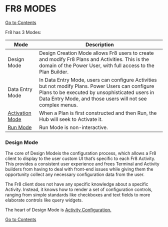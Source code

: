 # FR8 MODES

[Go to Contents](https://github.com/Fr8org/Fr8Core/blob/master/Docs/Home.md)  
 
 Fr8 has 3 Modes:

  Mode | Description   
  --- | ----   
 Design Mode | Design Creation Mode allows Fr8 users to create and modify Fr8 Plans and Activities. This is the domain of the Power User, with full access to the Plan Builder.   
  Data Entry Mode | In Data Entry Mode, users can configure Activities but not modify Plans.  Power Users can configure Plans to be executed by unsophisticated users in Data Entry Mode, and those users will not see complex menus.   
 [Activation Mode](https://github.com/Fr8org/Fr8Core.NET/blob/master/ForDevelopers/OperatingConcepts/PlanActivationAndRunning.md) | When a Plan is first constructed and then Run, the Hub will seek to Activate it.   
 [Run Mode](https://github.com/Fr8org/Fr8Core.NET/blob/master/ForDevelopers/OperatingConcepts/PlanActivationAndRunning.md) | Run Mode is non-interactive.   
 
### Design Mode

The core of Design Modeis the configuration process, which allows a Fr8 client to display to the user custom UI that’s specific to each Fr8 Activity. This provides a consistent user experience and frees Terminal and Activity builders from having to deal with front-end issues while giving them the opportunity collect any necessary configuration data from the user.

The Fr8 client does not have any specific knowledge about a specific Activity. Instead, it knows how to render a set of configuration controls, ranging from simple standards like checkboxes and text fields to more elaborate controls like query widgets.

The heart of Design Mode is [Activity Configuration.](https://github.com/Fr8org/Fr8Core.NET/blob/master/ForDevelopers/OperatingConcepts/ActivityConfiguration.md)

[Go to Contents](https://github.com/Fr8org/Fr8Core/blob/master/Docs/Home.md)  
